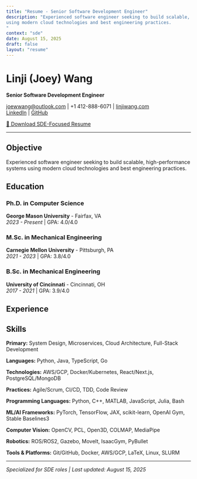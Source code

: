 ```yaml
---
title: "Resume - Senior Software Development Engineer"
description: "Experienced software engineer seeking to build scalable, high-performance systems
using modern cloud technologies and best engineering practices.
"
context: "sde"
date: August 15, 2025
draft: false
layout: "resume"
---
```


# Linji (Joey) Wang

**Senior Software Development Engineer**

joewwang@outlook.com | +1 412-888-6071 | [linjiwang.com](https://linjiwang.com)  
[LinkedIn](https://linkedin.com/in/linjiw) | [GitHub](https://github.com/linjiw)

[📄 Download SDE-Focused Resume](/files/resume_sde.pdf)

---

## Objective

Experienced software engineer seeking to build scalable, high-performance systems
using modern cloud technologies and best engineering practices.


## Education


### Ph.D. in Computer Science
**George Mason University** - Fairfax, VA  
*2023 - Present* | GPA: 4.0/4.0

### M.Sc. in Mechanical Engineering
**Carnegie Mellon University** - Pittsburgh, PA  
*2021 - 2023* | GPA: 3.8/4.0

### B.Sc. in Mechanical Engineering
**University of Cincinnati** - Cincinnati, OH  
*2017 - 2021* | GPA: 3.9/4.0


## Experience



## Skills


**Primary:** System Design, Microservices, Cloud Architecture, Full-Stack Development  

**Languages:** Python, Java, TypeScript, Go  

**Technologies:** AWS/GCP, Docker/Kubernetes, React/Next.js, PostgreSQL/MongoDB  

**Practices:** Agile/Scrum, CI/CD, TDD, Code Review  

**Programming Languages:** Python, C++, MATLAB, JavaScript, Julia, Bash  

**ML/AI Frameworks:** PyTorch, TensorFlow, JAX, scikit-learn, OpenAI Gym, Stable Baselines3  

**Computer Vision:** OpenCV, PCL, Open3D, COLMAP, MediaPipe  

**Robotics:** ROS/ROS2, Gazebo, MoveIt, IsaacGym, PyBullet  

**Tools & Platforms:** Git/GitHub, Docker, AWS/GCP, LaTeX, Linux, SLURM  


---

*Specialized for SDE roles | Last updated: August 15, 2025*